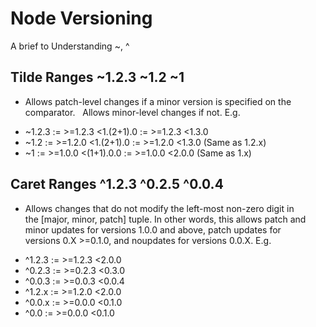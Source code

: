 # Node Versioning

A brief to Understanding ~, ^ 

## Tilde Ranges ~1.2.3 ~1.2 ~1
- Allows patch-level changes if a minor version is specified on the comparator.  	Allows minor-level changes if not.
E.g. 
* ~1.2.3 := >=1.2.3 <1.(2+1).0 := >=1.2.3 <1.3.0
* ~1.2 := >=1.2.0 <1.(2+1).0 := >=1.2.0 <1.3.0 (Same as 1.2.x)
* ~1 := >=1.0.0 <(1+1).0.0 := >=1.0.0 <2.0.0 (Same as 1.x)

## Caret Ranges ^1.2.3 ^0.2.5 ^0.0.4
- Allows changes that do not modify the left-most non-zero digit in the [major, minor, patch] tuple. In other words, this allows patch and minor updates for versions 1.0.0 and above, patch updates for versions 0.X >=0.1.0, and noupdates for versions 0.0.X.
E.g.
* ^1.2.3 := >=1.2.3 <2.0.0
* ^0.2.3 := >=0.2.3 <0.3.0
* ^0.0.3 := >=0.0.3 <0.0.4
* ^1.2.x := >=1.2.0 <2.0.0
* ^0.0.x := >=0.0.0 <0.1.0
* ^0.0 := >=0.0.0 <0.1.0

